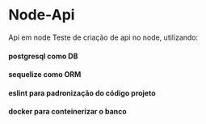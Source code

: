 # Node-Api
Api em node
Teste de criação de api no node, utilizando:
  #### postgresql como DB
  #### sequelize como ORM
  #### eslint para padronização do código projeto
  #### docker para conteinerizar o banco
